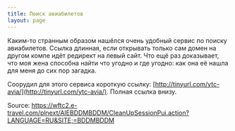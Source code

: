 ```yaml
---
title: Поиск авиабилетов
layout: page 
---
```

Каким-то странным образом нашёлся очень удобный сервис по поиску авиабилетов. Ссылка длинная, если открывать только сам домен на другом компе идёт редирект на левый сайт. Что ещё раз доказывает, что моя жена способна найти что угодно и где угодно: как она её нашла для меня до сих пор загадка.

Соорудил для этого сервиса короткую ссылку: [http://tinyurl.com/ytc-avia/](http://tinyurl.com/ytc-avia/). Полная ссылка внизу.

Source: https://wftc2.e-travel.com/plnext/AIEBDDMBDDM/CleanUpSessionPui.action?LANGUAGE=RU&SITE;=BDDMBDDM 
